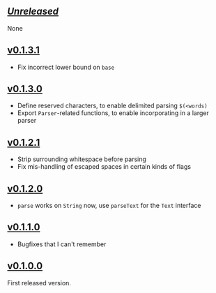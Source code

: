 ## [*Unreleased*](https://github.com/pbrisbin/hs-shellwords/compare/v0.1.3.1...main)

None

## [v0.1.3.1](https://github.com/pbrisbin/hs-shellwords/compare/v0.1.3.0...v0.1.3.1)

- Fix incorrect lower bound on `base`

## [v0.1.3.0](https://github.com/pbrisbin/hs-shellwords/compare/v0.1.2.1...v0.1.3.0)

- Define reserved characters, to enable delimited parsing `$(<words)`
- Export `Parser`-related functions, to enable incorporating in a larger parser

## [v0.1.2.1](https://github.com/pbrisbin/hs-shellwords/compare/v0.1.2.0...v0.1.2.1)

- Strip surrounding whitespace before parsing
- Fix mis-handling of escaped spaces in certain kinds of flags

## [v0.1.2.0](https://github.com/pbrisbin/hs-shellwords/compare/v0.1.1.0...v0.1.2.0)

- `parse` works on `String` now, use `parseText` for the `Text` interface

## [v0.1.1.0](https://github.com/pbrisbin/hs-shellwords/compare/v0.1.0.0...v0.1.1.0)

- Bugfixes that I can't remember

## [v0.1.0.0](https://github.com/pbrisbin/hs-shellwords/tree/v0.1.0.0)

First released version.
